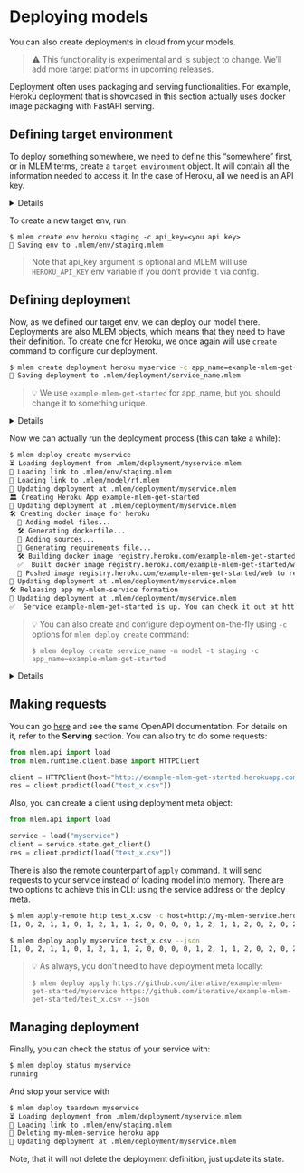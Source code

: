 # Deploying models

You can also create deployments in cloud from your models.

> ⚠️ This functionality is experimental and is subject to change. We’ll add more
> target platforms in upcoming releases.

Deployment often uses packaging and serving functionalities. For example, Heroku
deployment that is showcased in this section actually uses docker image
packaging with FastAPI serving.

## Defining target environment

To deploy something somewhere, we need to define this “somewhere” first, or in
MLEM terms, create a `target environment` object. It will contain all the
information needed to access it. In the case of Heroku, all we need is an API
key.

<details>

### ⚙️How to obtain Heroku API key

- Go to [heroku.com](http://heroku.com)
- Sign up or login with existing account
- Go to account settings by clicking your profile picture on the main page
- Find API Key section and reveal existing one or re-generate it

</details>

To create a new target env, run

```cli
$ mlem create env heroku staging -c api_key=<you api key>
💾 Saving env to .mlem/env/staging.mlem
```

> Note that api_key argument is optional and MLEM will use `HEROKU_API_KEY` env
> variable if you don’t provide it via config.

## Defining deployment

Now, as we defined our target env, we can deploy our model there. Deployments
are also MLEM objects, which means that they need to have their definition. To
create one for Heroku, we once again will use `create` command to configure our
deployment.

```bash
$ mlem create deployment heroku myservice -c app_name=example-mlem-get-started -c model=rf -c env=staging
💾 Saving deployment to .mlem/deployment/service_name.mlem
```

> 💡 We use `example-mlem-get-started` for app_name, but you should change it to
> something unique.

<details>

### ⛳ [Create deployment definition](https://github.com/iterative/example-mlem-get-started/tree/5-deploy-meta)

```bash
$ git add .mlem/env/staging.mlem .mlem/deployment/myservice.mlem
$ git commit -m "Add env and deploy meta"
$ git diff 5-deploy-meta
```

</details>

Now we can actually run the deployment process (this can take a while):

```bash
$ mlem deploy create myservice
⏳️ Loading deployment from .mlem/deployment/myservice.mlem
🔗 Loading link to .mlem/env/staging.mlem
🔗 Loading link to .mlem/model/rf.mlem
💾 Updating deployment at .mlem/deployment/myservice.mlem
🏛 Creating Heroku App example-mlem-get-started
💾 Updating deployment at .mlem/deployment/myservice.mlem
🛠 Creating docker image for heroku
  💼 Adding model files...
  🛠 Generating dockerfile...
  💼 Adding sources...
  💼 Generating requirements file...
  🛠 Building docker image registry.heroku.com/example-mlem-get-started/web...
  ✅  Built docker image registry.heroku.com/example-mlem-get-started/web
  🔼 Pushed image registry.heroku.com/example-mlem-get-started/web to remote registry at host registry.heroku.com
💾 Updating deployment at .mlem/deployment/myservice.mlem
🛠 Releasing app my-mlem-service formation
💾 Updating deployment at .mlem/deployment/myservice.mlem
✅  Service example-mlem-get-started is up. You can check it out at https://my-mlem-service.herokuapp.com/
```

> 💡 You can also create and configure deployment on-the-fly using `-c` options
> for `mlem deploy create` command:
>
> `$ mlem deploy create service_name -m model -t staging -c app_name=example-mlem-get-started`

<details>

### ⛳ [Service deployed](https://github.com/iterative/example-mlem-get-started/tree/8-deploy-create)

```bash
$ git add .mlem/deployment/myservice.mlem
$ git commit -m "Deploy service"
$ git diff 8-deploy-service
```

</details>

## Making requests

You can go [here](http://example-mlem-get-started.herokuapp.com) and see the
same OpenAPI documentation. For details on it, refer to the **Serving** section.
You can also try to do some requests:

```python
from mlem.api import load
from mlem.runtime.client.base import HTTPClient

client = HTTPClient(host="http://example-mlem-get-started.herokuapp.com", port=80)
res = client.predict(load("test_x.csv"))
```

Also, you can create a client using deployment meta object:

```python
from mlem.api import load

service = load("myservice")
client = service.state.get_client()
res = client.predict(load("test_x.csv"))
```

There is also the remote counterpart of `apply` command. It will send requests
to your service instead of loading model into memory. There are two options to
achieve this in CLI: using the service address or the deploy meta.

```bash
$ mlem apply-remote http test_x.csv -c host=http://my-mlem-service.herokuapp.com -c port=80 --json
[1, 0, 2, 1, 1, 0, 1, 2, 1, 1, 2, 0, 0, 0, 0, 1, 2, 1, 1, 2, 0, 2, 0, 2, 2, 2, 2, 2, 0, 0, 0, 0, 1, 0, 0, 2, 1, 0]

$ mlem deploy apply myservice test_x.csv --json
[1, 0, 2, 1, 1, 0, 1, 2, 1, 1, 2, 0, 0, 0, 0, 1, 2, 1, 1, 2, 0, 2, 0, 2, 2, 2, 2, 2, 0, 0, 0, 0, 1, 0, 0, 2, 1, 0]
```

> 💡 As always, you don’t need to have deployment meta locally:
>
> `$ mlem deploy apply https://github.com/iterative/example-mlem-get-started/myservice https://github.com/iterative/example-mlem-get-started/test_x.csv --json`

## Managing deployment

Finally, you can check the status of your service with:

```bash
$ mlem deploy status myservice
running
```

And stop your service with

```bash
$ mlem deploy teardown myservice
⏳️ Loading deployment from .mlem/deployment/myservice.mlem
🔗 Loading link to .mlem/env/staging.mlem
🔻 Deleting my-mlem-service heroku app
💾 Updating deployment at .mlem/deployment/myservice.mlem
```

Note, that it will not delete the deployment definition, just update its state.
